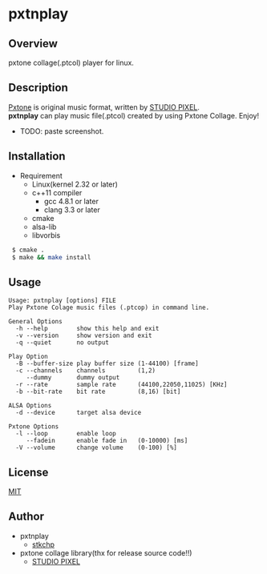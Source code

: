 pxtnplay
==========

## Overview

pxtone collage(.ptcol) player for linux.

## Description

[Pxtone](http://pxtone.org/) is original music format, written by [STUDIO PIXEL](http://studiopixel.sakura.ne.jp/).  
**pxtnplay** can play music file(.ptcol) created by using Pxtone Collage. Enjoy!

- TODO: paste screenshot.

## Installation

- Requirement
	- Linux(kernel 2.32 or later)
	- c++11 compiler
		- gcc 4.8.1 or later
		- clang 3.3 or later
	- cmake
	- alsa-lib
	- libvorbis

```bash
 $ cmake .
 $ make && make install
```

## Usage

```
Usage: pxtnplay [options] FILE
Play Pxtone Colage music files (.ptcop) in command line.

General Options
  -h --help        show this help and exit
  -v --version     show version and exit
  -q --quiet       no output

Play Option
  -B --buffer-size play buffer size (1-44100) [frame]
  -c --channels    channels         (1,2)
     --dummy       dummy output
  -r --rate        sample rate      (44100,22050,11025) [KHz]
  -b --bit-rate    bit rate         (8,16) [bit]

ALSA Options
  -d --device      target alsa device

Pxtone Options
  -l --loop        enable loop
     --fadein      enable fade in   (0-10000) [ms]
  -V --volume      change volume    (0-100) [%]
```



## License

[MIT](LICENCE.md)

## Author

- pxtnplay
    - [stkchp](https://github.com/stkchp)
- pxtone collage library(thx for release source code!!)
    - [STUDIO PIXEL](http://studiopixel.sakura.ne.jp/)


